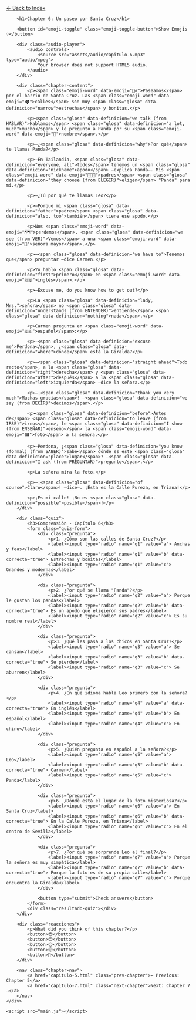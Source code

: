 <html lang="en">
<head>
    <meta charset="UTF-8">
    <meta name="viewport" content="width=device-width, initial-scale=1.0">
    <title>Chapter 6: Un paseo por Santa Cruz</title>
    <link rel="stylesheet" href="style.css">
</head>
<body>
    <div class="container">
        <a href="index.html" class="back-link">← Back to Index</a>
        
        <h1>Chapter 6: Un paseo por Santa Cruz</h1>
        
        <button id="emoji-toggle" class="emoji-toggle-button">Show Emojis 💡</button>
        
        <div class="audio-player">
            <audio controls>
                <source src="assets/audio/capitulo-6.mp3" type="audio/mpeg">
                Your browser does not support HTML5 audio.
            </audio>
        </div>
        
        <div class="chapter-content">
            <p><span class="emoji-word" data-emoji="🚶‍♂️">Paseamos</span> por el barrio de Santa Cruz. Las <span class="emoji-word" data-emoji="🏘️">calles</span> son muy <span class="glosa" data-definicion="narrow">estrechas</span> y bonitas.</p>

            <p><span class="glosa" data-definicion="we talk (from HABLAR)">Hablamos</span> <span class="glosa" data-definicion="a lot, much">mucho</span> y le pregunto a Panda por su <span class="emoji-word" data-emoji="📛">nombre</span>.</p>

            <p>—¿<span class="glosa" data-definicion="why">Por qué</span> te llamas Panda?</p>

            <p>—En Tailandia, <span class="glosa" data-definicion="everyone, all">todos</span> tenemos un <span class="glosa" data-definicion="nickname">apodo</span> —explica Panda—. Mis <span class="emoji-word" data-emoji="👨‍👩‍👦">padres</span> <span class="glosa" data-definicion="they choose (from ELEGIR)">eligen</span> "Panda" para mí.</p>

            <p>—¿Tú por qué te llamas Leo?</p>

            <p>—Porque mi <span class="glosa" data-definicion="father">padre</span> <span class="glosa" data-definicion="also, too">también</span> tiene ese apodo.</p>

            <p>Nos <span class="emoji-word" data-emoji="🗺️">perdemos</span>. <span class="glosa" data-definicion="we see (from VER)">Vemos</span> a una <span class="emoji-word" data-emoji="👵">señora mayor</span>.</p>

            <p>—<span class="glosa" data-definicion="we have to">Tenemos que</span> preguntar —dice Carmen.</p>

            <p>Yo hablo <span class="glosa" data-definicion="first">primero</span> en <span class="emoji-word" data-emoji="🇬🇧">inglés</span>.</p>

            <p>—Excuse me, do you know how to get out?</p>

            <p>La <span class="glosa" data-definicion="lady, Mrs.">señora</span> no <span class="glosa" data-definicion="understands (from ENTENDER)">entiende</span> <span class="glosa" data-definicion="nothing">nada</span>.</p>

            <p>Carmen pregunta en <span class="emoji-word" data-emoji="🇪🇸">español</span>:</p>

            <p>—<span class="glosa" data-definicion="excuse me">Perdona</span>, ¿<span class="glosa" data-definicion="where">dónde</span> está la Giralda?</p>

            <p>—<span class="glosa" data-definicion="straight ahead">Todo recto</span>, a la <span class="glosa" data-definicion="right">derecha</span> y <span class="glosa" data-definicion="after">después</span> a la <span class="glosa" data-definicion="left">izquierda</span> —dice la señora.</p>

            <p>—¡<span class="glosa" data-definicion="thank you very much">Muchas gracias</span>! —<span class="glosa" data-definicion="we say (from DECIR)">decimos</span>.</p>

            <p><span class="glosa" data-definicion="before">Antes de</span> <span class="glosa" data-definicion="to leave (from IRSE)">irnos</span>, le <span class="glosa" data-definicion="I show (from ENSEÑAR)">enseño</span> la <span class="emoji-word" data-emoji="🖼️">foto</span> a la señora.</p>

            <p>—Perdona, ¿<span class="glosa" data-definicion="you know (formal) (from SABER)">sabe</span> dónde es este <span class="glosa" data-definicion="place">lugar</span>? —<span class="glosa" data-definicion="I ask (from PREGUNTAR)">pregunto</span>.</p>

            <p>La señora mira la foto.</p>

            <p>—¡<span class="glosa" data-definicion="of course">Claro</span>! —dice—. ¡Esta es la Calle Pureza, en Triana!</p>

            <p>¡Es mi calle! ¡No es <span class="glosa" data-definicion="possible">posible</span>!</p>
        </div>

        <div class="quiz">
            <h3>Comprensión - Capítulo 6</h3>
            <form class="quiz-form">
                <div class="pregunta">
                    <p>1. ¿Cómo son las calles de Santa Cruz?</p>
                    <label><input type="radio" name="q1" value="a"> Anchas y feas</label>
                    <label><input type="radio" name="q1" value="b" data-correcta="true"> Estrechas y bonitas</label>
                    <label><input type="radio" name="q1" value="c"> Grandes y modernas</label>
                </div>

                <div class="pregunta">
                    <p>2. ¿Por qué se llama "Panda"?</p>
                    <label><input type="radio" name="q2" value="a"> Porque le gustan los pandas</label>
                    <label><input type="radio" name="q2" value="b" data-correcta="true"> Es un apodo que eligieron sus padres</label>
                    <label><input type="radio" name="q2" value="c"> Es su nombre real</label>
                </div>

                <div class="pregunta">
                    <p>3. ¿Qué les pasa a los chicos en Santa Cruz?</p>
                    <label><input type="radio" name="q3" value="a"> Se cansan</label>
                    <label><input type="radio" name="q3" value="b" data-correcta="true"> Se pierden</label>
                    <label><input type="radio" name="q3" value="c"> Se aburren</label>
                </div>

                <div class="pregunta">
                    <p>4. ¿En qué idioma habla Leo primero con la señora?</p>
                    <label><input type="radio" name="q4" value="a" data-correcta="true"> En inglés</label>
                    <label><input type="radio" name="q4" value="b"> En español</label>
                    <label><input type="radio" name="q4" value="c"> En chino</label>
                </div>

                <div class="pregunta">
                    <p>5. ¿Quién pregunta en español a la señora?</p>
                    <label><input type="radio" name="q5" value="a"> Leo</label>
                    <label><input type="radio" name="q5" value="b" data-correcta="true"> Carmen</label>
                    <label><input type="radio" name="q5" value="c"> Panda</label>
                </div>

                <div class="pregunta">
                    <p>6. ¿Dónde está el lugar de la foto misteriosa?</p>
                    <label><input type="radio" name="q6" value="a"> En Santa Cruz</label>
                    <label><input type="radio" name="q6" value="b" data-correcta="true"> En la Calle Pureza, en Triana</label>
                    <label><input type="radio" name="q6" value="c"> En el centro de Sevilla</label>
                </div>

                <div class="pregunta">
                    <p>7. ¿Por qué se sorprende Leo al final?</p>
                    <label><input type="radio" name="q7" value="a"> Porque la señora es muy simpática</label>
                    <label><input type="radio" name="q7" value="b" data-correcta="true"> Porque la foto es de su propia calle</label>
                    <label><input type="radio" name="q7" value="c"> Porque encuentra la Giralda</label>
                </div>

                <button type="submit">Check answers</button>
            </form>
            <div class="resultado-quiz"></div>
        </div>

        <div class="reacciones">
            <p>What did you think of this chapter?</p>
            <button>😍</button>
            <button>😊</button>
            <button>😐</button>
            <button>😕</button>
            <button>🤔</button>
        </div>

        <nav class="chapter-nav">
            <a href="capitulo-5.html" class="prev-chapter">← Previous: Chapter 5</a>
            <a href="capitulo-7.html" class="next-chapter">Next: Chapter 7 →</a>
        </nav>
    </div>

    <script src="main.js"></script>
</body>
</html>
